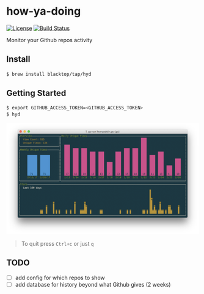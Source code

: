 how-ya-doing
============

[![License](https://img.shields.io/badge/licence-Apache%202.0-blue.svg)](http://www.apache.org/licenses/LICENSE-2.0) [![Build Status](https://travis-ci.org/blacktop/how-ya-doing.svg?branch=master)](https://travis-ci.org/blacktop/how-ya-doing)

Monitor your Github repos activity

Install
-------

```bash
$ brew install blacktop/tap/hyd
```

Getting Started
---------------

```bash
$ export GITHUB_ACCESS_TOKEN=<GITHUB_ACCESS_TOKEN>
$ hyd
```

![screen](https://github.com/blacktop/how-ya-doing/raw/master/screen-shot.png)

> To quit press `Ctrl+c` or just `q`

TODO
----

-	[ ] add config for which repos to show
-	[ ] add database for history beyond what Github gives (2 weeks)
